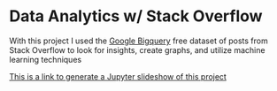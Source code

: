 # Data Analytics w/ Stack Overflow

With this project I used the [Google Bigquery](https://cloud.google.com/blog/products/gcp/google-bigquery-public-datasets-now-include-stack-overflow-q-a) free dataset of posts from Stack Overflow to look for insights, create graphs, and utilize machine learning techniques

[This is a link to generate a Jupyter slideshow of this project](https://nbviewer.jupyter.org/github/mwmcnall/SchoolProjects/blob/project-finding/Data%20Analytics/StackOverflowProject.slides.html#/)
